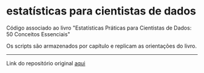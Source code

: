 # estatísticas para cientistas de dados

Código associado ao livro "Estatísticas Práticas para Cientistas de Dados: 50 Conceitos Essenciais"

Os scripts são armazenados por capítulo e replicam as orientações do livro.


____________
Link do repositório original [aqui](https://github.com/andrewgbruce/statistics-for-data-scientists)

